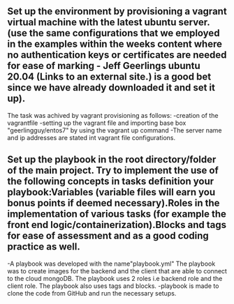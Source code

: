 ## Set up the environment by provisioning a vagrant virtual machine with the latest ubuntu server. (use the same configurations that we employed in the examples within the weeks content where no authentication keys or certificates are needed for ease of marking - Jeff Geerlings ubuntu 20.04 (Links to an external site.) is a good bet since we have already downloaded it and set it up).

The task was achived by vagrant provisioning as follows:
-creation of the vagrantfile
-setting up the vagrant file and importing base box "geerlingguy/entos7" by using the vagrant up command
-The server name and ip addresses are stated int vagrant file configurations.

## Set up the playbook in the root directory/folder of the main project. Try to implement the use of the following concepts in tasks definition your playbook:Variables (variable files will earn you bonus points if deemed necessary).Roles in the implementation of various tasks (for example the front end logic/containerization).Blocks and tags for ease of assessment and as a good coding practice as well.

-A playbook was developed with the name"playbook.yml" The playbook was to create images for the backend and the client that are able to connect to the cloud mongoDB. The playbook uses 2 roles i.e backend role and the client role. The playbook also uses tags and blocks.
-playbook is made to clone the code from GitHub and run the necessary setups.
